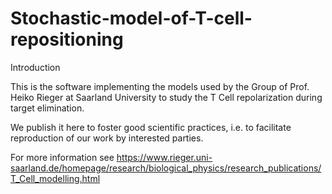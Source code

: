 # Stochastic-model-of-T-cell-repositioning

Introduction

This is the software implementing the models used by the Group of Prof. Heiko Rieger at Saarland University to study the T Cell repolarization during target elimination.

We publish it here to foster good scientific practices, i.e. to facilitate reproduction of our work by interested parties.

For more information see https://www.rieger.uni-saarland.de/homepage/research/biological_physics/research_publications/T_Cell_modelling.html





